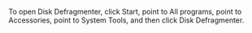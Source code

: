 <Token xmlns:xlink="http://www.w3.org/1999/xlink">To open Disk Defragmenter, click <ui xmlns="http://ddue.schemas.microsoft.com/authoring/2003/5">Start</ui>, point to <ui xmlns="http://ddue.schemas.microsoft.com/authoring/2003/5">All programs</ui>, point to <ui xmlns="http://ddue.schemas.microsoft.com/authoring/2003/5">Accessories</ui>, point to <ui xmlns="http://ddue.schemas.microsoft.com/authoring/2003/5">System Tools</ui>, and then click <ui xmlns="http://ddue.schemas.microsoft.com/authoring/2003/5">Disk Defragmenter</ui>.</Token>